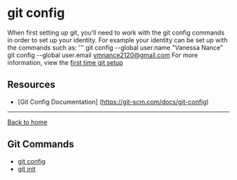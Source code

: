 # git config
When first setting up git, you'll need to work with the git config commands in order to set up your identity.
For example your identity can be set up with the commands such as:
'''
git config --global user.name "Vanessa Nance"
git config --global user.email vmnance2120@gmail.com
For more information, view the [first time git setup](https://git-scm.com/book/en/v2/Getting-Started-First-Time-Git-Setup)
## Resources
- [Git Config Documentation] (https://git-scm.com/docs/git-config)
---
[Back to home](../README.md)
## Git Commands
- [git config](./Commands/Config.md)
- [git init](./Commands/Init.md)